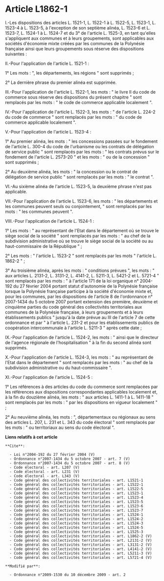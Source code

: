 # Article L1862-1

I.-Les dispositions des articles L. 1521-1, L. 1522-1 à L. 1522-5, 
L. 1523-1, L. 1523-4 à L. 1523-5, à l'exception de son septième alinéa, L. 1523-6 et L. 1523-7, L. 1524-1 à L. 1524-7 et du
3° de l'article L. 1525-3, en tant qu'elles s'appliquent aux communes et à leurs groupements, sont applicables aux sociétés
d'économie mixte créées par les communes de la Polynésie française ainsi que leurs groupements sous réserve des dispositions
suivantes : 

II.-Pour l'application de l'article L. 1521-1 : 

1° Les mots : ", les départements, les régions " sont supprimés ; 

2° La dernière phrase du premier alinéa est supprimée. 

III.-Pour l'application de l'article L. 1522-1, les mots : " le livre II du code de commerce sous réserve des dispositions du
présent chapitre " sont remplacés par les mots : " le code de commerce applicable localement ". 

IV.-Pour l'application de l'article L. 1522-3, les mots : " de l'article L. 224-2 du code de commerce " sont remplacés par
les mots : " du code de commerce applicable localement ".

V.-Pour l'application de l'article L. 1523-4 : 

1° Au premier alinéa, les mots : " les concessions passées sur le fondement de l'article L. 300-4 du code de l'urbanisme ou
les contrats de délégation de service public " sont remplacés par les mots : " les contrats prévus sur le fondement de
l'article L. 2573-20 " et les mots : " ou de la concession " sont supprimés ; 

2° Au deuxième alinéa, les mots : " la concession ou le contrat de délégation de service public " sont remplacés par les
mots : " le contrat ". 

VI.-Au sixième alinéa de l'article L. 1523-5, la deuxième phrase n'est pas applicable. 

VII.-Pour l'application de l'article L. 1523-6, les mots : " les départements et les communes peuvent seuls ou conjointement,
" sont remplacés par les mots : " les communes peuvent ". 

VIII.-Pour l'application de l'article L. 1524-1 : 

1° Les mots : " au représentant de l'Etat dans le département où se trouve le siège social de la société " sont remplacés par
les mots : " au chef de la subdivision administrative où se trouve le siège social de la société ou au haut-commissaire de la
République " ; 

2° Les mots : " l'article L. 1523-2 " sont remplacés par les mots " l'article L. 1862-2 " ; 

3° Au troisième alinéa, après les mots : " conditions prévues ", les mots : " aux articles L. 2131-2, L. 3131-2, L. 4141-2,
L. 5211-3, L. 5421-2 et L. 5721-4 " sont remplacés par les mots : " à l'article 171 de la loi organique n° 2004-192 du 27
février 2004 portant statut d'autonomie de la Polynésie française lorsque la Polynésie française participe à la société
d'économie mixte et, pour les communes, par les dispositions de l'article 8 de l'ordonnance n° 2007-1434 du 5 octobre 2007
portant extension des première, deuxième et cinquième parties du code général des collectivités territoriales aux communes de
la Polynésie française, à leurs groupements et à leurs établissements publics " jusqu'à la date prévue au III de l'article 7
de cette ordonnance et par " à l'article L. 231-2 et pour les établissements publics de coopération intercommunale à
l'article L. 5211-3 " après cette date ; 

IX.-Pour l'application de l'article L. 1524-2, les mots : " ainsi que le directeur de l'agence régionale de l'hospitalisation
" à la fin du second alinéa sont supprimés.

X.-Pour l'application de l'article L. 1524-3, les mots : " au représentant de l'Etat dans le département " sont remplacés par
les mots : " au chef de la subdivision administrative ou du haut-commissaire ". 

XI.-Pour l'application de l'article L. 1524-5 : 

1° Les références à des articles du code du commerce sont remplacées par les références aux dispositions correspondantes
applicables localement et, à la fin du douzième alinéa, les mots : " aux articles L. 1411-1 à L. 1411-18 " sont remplacés par
les mots : " par les dispositions en vigueur localement " ; 

2° Au neuvième alinéa, les mots : ", départementaux ou régionaux au sens des articles L. 207, L. 231 et L. 343 du code
électoral " sont remplacés par les mots : " ou territoriaux au sens du code électoral ".

**Liens relatifs à cet article**

	**Cite**:

	  - Loi n°2004-192 du 27 février 2004 (V)
	  - Ordonnance n°2007-1434 du 5 octobre 2007 - art. 7 (V)
	  - Ordonnance n°2007-1434 du 5 octobre 2007 - art. 8 (V)
	  - Code électoral - art. L207 (V)
	  - Code électoral - art. L231 (V)
	  - Code électoral - art. L343 (V)
	  - Code général des collectivités territoriales - art. L1521-1
	  - Code général des collectivités territoriales - art. L1522-1
	  - Code général des collectivités territoriales - art. L1522-5
	  - Code général des collectivités territoriales - art. L1523-1
	  - Code général des collectivités territoriales - art. L1523-4
	  - Code général des collectivités territoriales - art. L1523-5
	  - Code général des collectivités territoriales - art. L1523-6
	  - Code général des collectivités territoriales - art. L1523-7
	  - Code général des collectivités territoriales - art. L1524-1
	  - Code général des collectivités territoriales - art. L1524-2
	  - Code général des collectivités territoriales - art. L1524-3
	  - Code général des collectivités territoriales - art. L1524-5
	  - Code général des collectivités territoriales - art. L1525-3
	  - Code général des collectivités territoriales - art. L1862-2 (V)
	  - Code général des collectivités territoriales - art. L2131-2 (V)
	  - Code général des collectivités territoriales - art. L3131-2 (V)
	  - Code général des collectivités territoriales - art. L4141-2 (V)
	  - Code général des collectivités territoriales - art. L5211-3 (V)
	  - Code général des collectivités territoriales - art. L5721-4 (V)

	**Modifié par**:

	  - Ordonnance n°2009-1530 du 10 décembre 2009 - art. 2
